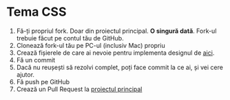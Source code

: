 # Tema CSS

1. Fă-ți propriul fork. Doar din proiectul principal. **O singură dată**. Fork-ul trebuie făcut pe contul tău de GitHub.
2. Clonează fork-ul tău pe PC-ul (inclusiv Mac) propriu
3. Crează fișierele de care ai nevoie pentru implementa designul de [aici](./Design.svg).
4. Fă un commit 
5. Dacă nu reușești să rezolvi complet, poți face commit la ce ai, și vei cere ajutor.
6. Fă push pe GitHub
7. Crează un Pull Request la [proiectul principal](https://github.com/ITSchool-Web-Force/Tema-2-CSS/pulls)